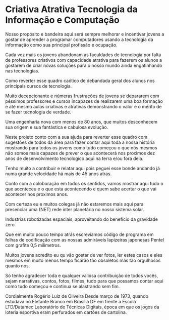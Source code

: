 # Criativa Atrativa Tecnologia da Informação e Computação

Nosso propósito e bandeira aqui será sempre melhorar e incentivar jovens a gostar de aprender a programar computadores usando a tecnologia da informação como sua principal profissão e ocupação.

Cada vez mais os jovens abandonam as faculdades de tecnologia por falta de professores criativos com capacidade atrativa para fazerem os alunos a gostarem de criar novas soluções para o nosso mundo ainda engatinhando nas tecnologias.

Como reverter esse quadro caótico de debandada geral dos alunos nos principais cursos de tecnologia. 

Muito decepcionante e númeras frustrações de jovens se depararem com péssimos professores e cursos incapazes de realizarem uma boa formação e até mesmo aulas criativas e atrativas demonstrando o valor e o mérito de se fazer tecnologia de verdade.

Uma engenharia nova com menos de 80 anos, que muitos desconhecem sua origem e sua fantástica e cabulosa evolução. 

Neste projeto conto com a sua ajuda para reverter esse quadro com sugestões de todos da área para fazer contar aqui toda a nossa história mostrando para todos os jovens como tudo começou o que nós mesmos não somos mais capazes de prever o que acontecerá nos proximos dez anos de desenvolvimento tecnologico aqui na terra e/ou fora dela.

Tenho muito a contribuir e relatar aqui pois peguei esse bonde andando já numa grande velocidade há mais de 45 anos atras.

Conto com a coloboração em todos os sentidos, vamos mostrar aqui tudo o que aocnteceu e o que esta acontecendo e quem sabe acertar o que vai acontecer nos proximos anos. 

Com certeza eu e muitos colegas já não estaremos mais aqui para presenciar uma (NET) rede inter planetária no nosso sistema solar.

Industrias robotizadas espaciais, aproveitando do benefício da gravidade zero. 

Que em muito pouco tempo atrás escrevíamos código de programa em folhas de codificação com as nossas admiráveis lapizeiras japonesas Pentel com grafite 0,5 milimetros. 

Muitos jovens acredito eu qu vão gostar de ver fotos, ler estes casos e eles mesmos em muito menos tempo ficarão tão obsoletos mas tão orgulhosos quanto nós.

Só tenho agradecer toda e qualquer valiosa contribuição de todos vocês, sejam narrativas, contos, fotos, filmes, tudo para que possamos contar aqui como tudo começou e continua se alastrando sem fim. 

Cordialmente 
Rogério Luiz de Oliveira
Desde março de 1973, quando estudava no Elefante Branco em  Brasília DF em frente a Escola LTD/Datamec Laboratório de Técnicas Digitais, época em que os jogos da loteria esportiva eram perfurados em cartões de cartolina.
